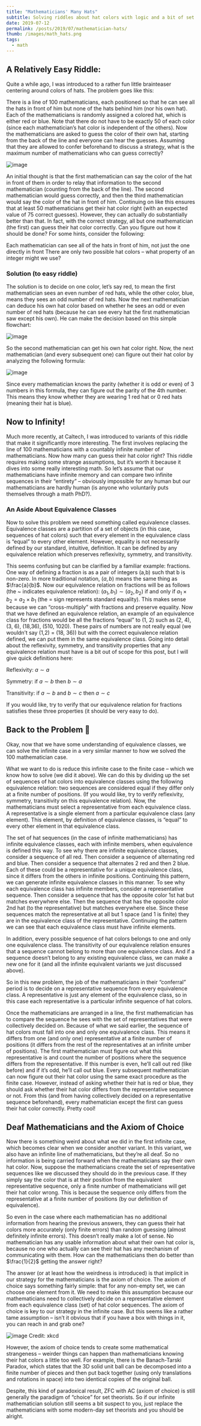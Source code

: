 ```yaml
---
title: "Mathematicians' Many Hats"
subtitle: Solving riddles about hat colors with logic and a bit of set theory.
date: 2019-07-12
permalink: /posts/2019/07/mathematician-hats/
thumb: /images/math_hats.png
tags:
  - math
---
```


## A Relatively Easy Riddle:
Quite a while ago, I was introduced to a rather fun little brainteaser centering around colors of hats. The problem goes like this:

There is a line of 100 mathematicians, each positioned so that he can see all the hats in front of him but none of the hats behind him (nor his own hat). Each of the mathematicians is randomly assigned a colored hat, which is either red or blue. Note that there do not have to be exactly 50 of each color (since each mathematician’s hat color is independent of the others). Now the mathematicians are asked to guess the color of their own hat, starting from the back of the line and everyone can hear the guesses. Assuming that they are allowed to confer beforehand to discuss a strategy, what is the maximum number of mathematicians who can guess correctly?

![image](https://github.com/user-attachments/assets/a5df0f2b-a884-4560-83ac-ad425263ec6e)

An initial thought is that the first mathematician can say the color of the hat in front of them in order to relay that information to the second mathematician (counting from the back of the line). The second mathematician would guess correctly, and then the third mathematician would say the color of the hat in front of him. Continuing on like this ensures that at least 50 mathematicians get their hat color right (with an expected value of 75 correct guesses). However, they can actually do substantially better than that. In fact, with the correct strategy, all but one mathematician (the first) can guess their hat color correctly. Can you figure out how it should be done? For some hints, consider the following:

Each mathematician can see all of the hats in front of him, not just the one directly in front
There are only two possible hat colors – what property of an integer might we use?

### Solution (to easy riddle)

The solution is to decide on one color, let’s say red, to mean the first mathematician sees an even number of red hats, while the other color, blue, means they sees an odd number of red hats. Now the next mathematician can deduce his own hat color based on whether he sees an odd or even number of red hats (because he can see every hat the first mathematician saw except his own). He can make the decision based on this simple flowchart:


![image](https://github.com/user-attachments/assets/baabd8f5-f5ce-423d-8ed4-b1d6e6ef87de)


So the second mathematician can get his own hat color right. Now, the next mathematician (and every subsequent one) can figure out their hat color by analyzing the following formula:


![image](https://github.com/user-attachments/assets/920648dc-9671-4455-bbe6-f0198564b381)


Since every mathematician knows the parity (whether it is odd or even) of 3 numbers in this formula, they can figure out the parity of the 4th number. This means they know whether they are wearing 1 red hat or 0 red hats (meaning their hat is blue).
## Now to Infinity!
Much more recently, at Caltech, I was introduced to variants of this riddle that make it significantly more interesting. The first involves replacing the line of 100 mathematicians with a countably infinite number of mathematicians. Now how many can guess their hat color right? This riddle requires making some strange assumptions, but it’s worth it because it dives into some really interesting math. So let’s assume that our mathematicians have infinite memory and can compare two infinite sequences in their “entirety” – obviously impossible for any human but our mathematicians are hardly human (is anyone who voluntarily puts themselves through a math PhD?).

### An Aside About Equivalence Classes
Now to solve this problem we need something called equivalence classes. Equivalence classes are a partition of a set of objects (in this case, sequences of hat colors) such that every element in the equivalence class is “equal” to every other element. However, equality is not necessarily defined by our standard, intuitive, definition. It can be defined by any equivalence relation which preserves reflexivity, symmetry, and transitivity.

This seems confusing but can be clarified by a familiar example: fractions. One way of defining a fraction is as a pair of integers (a,b) such that b is non-zero. In more traditional notation, $(a,b)$ means the same thing as $\frac{a}{b}$. Now our equivalence relation on fractions will be as follows (the ~ indicates equivalence relation): $(a_1, b_1) \sim (a_2, b_2)$  if and only if $a_1\times b_2 = a_2\times b_1$ (the = sign represents standard equality). This makes sense because we can “cross-multiply” with fractions and preserve equality. Now that we have defined an equivalence relation, an example of an equivalence class for fractions would be all the fractions “equal” to (1, 2) such as (2, 4), (3, 6), (18,36), (510, 1020). These pairs of numbers are not really equal (we wouldn’t say (1,2) = (18, 36)) but with the correct equivalence relation defined, we can put them in the same equivalence class. Going into detail about the reflexivity, symmetry, and transitivity properties that any equivalence relation must have is a bit out of scope for this post, but I will give quick definitions here:

Reflexivity: $a \sim a$

Symmetry: if $a \sim b$ then $b \sim a$

Transitivity: if $a \sim b$ and $b \sim c$ then $a \sim c$

If you would like, try to verify that our equivalence relation for fractions satisfies these three properties (it should be very easy to do).

## Back to the Problem 🙂
Okay, now that we have some understanding of equivalence classes, we can solve the infinite case in a very similar manner to how we solved the 100 mathematician case.

What we want to do is reduce this infinite case to the finite case – which we know how to solve (we did it above). We can do this by dividing up the set of sequences of hat colors into equivalence classes using the following equivalence relation: two sequences are considered equal if they differ only at a finite number of positions. (If you would like, try to verify reflexivity, symmetry, transitivity on this equivalence relation). Now, the mathematicians must select a representative from each equivalence class. A representative is a single element from a particular equivalence class (any element). This element, by definition of equivalence classes, is “equal” to every other element in that equivalence class.

The set of hat sequences (in the case of infinite mathematicians) has infinite equivalence classes, each with infinite members, when equivalence is defined this way. To see why there are infinite equivalence classes, consider a sequence of all red. Then consider a sequence of alternating red and blue. Then consider a sequence that alternates 2 red and then 2 blue. Each of these could be a representative for a unique equivalence class, since it differs from the others in infinite positions. Continuing this pattern, we can generate infinite equivalence classes in this manner. To see why each equivalence class has infinite members, consider a representative sequence. Then consider a sequence that has the opposite color 1st hat but matches everywhere else. Then the sequence that has the opposite color 2nd hat (to the representative) but matches everywhere else. Since these sequences match the representative at all but 1 space (and 1 is finite) they are in the equivalence class of the representative. Continuing the pattern we can see that each equivalence class must have infinite elements.

In addition, every possible sequence of hat colors belongs to one and only one equivalence class. The transitivity of our equivalence relation ensures that a sequence cannot belong to more than one equivalence class. And if a sequence doesn’t belong to any existing equivalence class, we can make a new one for it (and all the infinite equivalent variants we just discussed above).

So in this new problem, the job of the mathematicians in their “conferral” period is to decide on a representative sequence from every equivalence class. A representative is just any element of the equivalence class, so in this case each representative is a particular infinite sequence of hat colors.

Once the mathematicians are arranged in a line, the first mathematician has to compare the sequence he sees with the set of representatives that were collectively decided on. Because of what we said earlier, the sequence of hat colors must fall into one and only one equivalence class. This means it differs from one (and only one) representative at a finite number of positions (it differs from the rest of the representatives at an infinite umber of positions). The first mathematician must figure out what this representative is and count the number of positions where the sequence differs from the representative. If this number is even, he’ll call out red (like before) and if it’s odd, he’ll call out blue. Every subsequent mathematician can now figure out their hat color using the same exact procedure as the finite case. However, instead of asking whether their hat is red or blue, they should ask whether their hat color differs from the representative sequence or not. From this (and from having collectively decided on a representative sequence beforehand), every mathematician except the first can guess their hat color correctly. Pretty cool!

## Deaf Mathematicians and the Axiom of Choice
Now there is something weird about what we did in the first infinite case, which becomes clear when we consider another variant. In this variant, we also have an infinite line of mathematicians, but they’re all deaf. So no information is being carried forward when the mathematicians say their own hat color. Now, suppose the mathematicians create the set of representative sequences like we discussed they should do in the previous case. If they simply say the color that is at their position from the equivalent representative sequence, only a finite number of mathematicians will get their hat color wrong. This is because the sequence only differs from the representative at a finite number of positions (by our definition of equivalence).

So even in the case where each mathematician has no additional information from hearing the previous answers, they can guess their hat colors more accurately (only finite errors) than random guessing (almost definitely infinite errors). This doesn’t really make a lot of sense. No mathematician has any usable information about what their own hat color is, because no one who actually can see their hat has any mechanism of communicating with them. How can the mathematicians then do better than $\frac{1}{2}$ getting the answer right?

The answer (or at least how the weirdness is introduced) is that implicit in our strategy for the mathematicians is the axiom of choice. The axiom of choice says something fairly simple: that for any non-empty set, we can choose one element from it. We need to make this assumption because our mathematicians need to collectively decide on a representative element from each equivalence class (set) of hat color sequences. The axiom of choice is key to our strategy in the infinite case. But this seems like a rather tame assumption – isn’t it obvious that if you have a box with things in it, you can reach in and grab one?


![image](https://github.com/user-attachments/assets/bd0c4d4e-ed9c-47dd-8bc6-7eb99c4c84d6)
Credit: xkcd

However, the axiom of choice tends to create some mathematical strangeness – weirder things can happen than mathematicians knowing their hat colors a little too well. For example, there is the Banach-Tarski Paradox, which states that the 3D solid unit ball can be decomposed into a finite number of pieces and then put back together (using only translations and rotations in space) into two identical copies of the original ball.

Despite, this kind of paradoxical result, ZFC with AC (axiom of choice) is still generally the paradigm of “choice” for set theorists. So if our infinite mathematician solution still seems a bit suspect to you, just replace the mathematicians with some modern-day set theorists and you should be alright.
